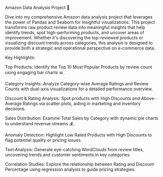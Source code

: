 Amazon Data Analysis Project 🚀

Dive into my comprehensive Amazon data analysis project that leverages the power of Pandas and Seaborn for insightful visualizations. This project transforms raw product review data into meaningful insights that help identify trends, spot high-performing products, and uncover areas of improvement. Whether it's discovering the top-reviewed products or visualizing discount trends across categories, this analysis is designed to provide both a strategic and operational perspective on e-commerce data.

Key Highlights:

Top Products: Identify the Top 10 Most Popular Products by review count using engaging bar charts 📊.

Category Insights: Analyze Category-wise Average Ratings and Review Counts with dual-axis visualizations for a detailed performance overview.

Discount & Rating Analysis: Spot products with High Discounts and Above-Average Ratings via scatter plots, aiding in marketing and inventory decisions.

Sales Distribution: Examine Total Sales by Category with dynamic pie charts to understand revenue streams 💰.

Anomaly Detection: Highlight Low Rated Products with High Discounts to flag potential quality or pricing issues.

Text Analysis: Generate eye-catching WordClouds from review titles, uncovering trends and customer sentiments in key categories.

Correlation Studies: Explore the relationship between Rating and Discount Percentage using regression analysis to guide pricing strategies.
